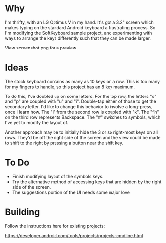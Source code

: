 Why
====

I'm thrifty, with an LG Optimus V in my hand. It's got a 3.2" screen which makes typing on the standard Android keyboard a frustrating process. So I'm modifying the SoftKeyboard sample project, and experimenting with ways to arrange the keys differently such that they can be made larger.

View screenshot.png for a preview.

Ideas
====

The stock keyboard contains as many as 10 keys on a row. This is too many for my fingers to handle, so this project has an 8 key maximum.

To do this, I've doubled up on some letters. For the top row, the letters "o" and "p" are coupled with "u" and "i". Double-tap either of those to get the secondary letter. I'd like to change this behavior to involve a long-press, once I learn how. The "l" from the second row is coupled with "k". The "^h" on the third row represents Backspace. The "#" switches to symbols, which I've yet to modify the layout of.

Another approach may be to initially hide the 3 or so right-most keys on all rows. They'd be off the right side of the screen and the view could be made to shift to the right by pressing a button near the shift key.

To Do
====

* Finish modifying layout of the symbols keys.
* Try the alternative method of accessing keys that are hidden by the right side of the screen.
* The suggestions portion of the UI needs some major love

Building
=====

Follow the instructions here for existing projects:

https://developer.android.com/tools/projects/projects-cmdline.html
